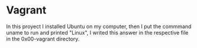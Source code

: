 # Vagrant

<p> In this proyect I installed Ubuntu on my computer, then I put the commmand uname to run and printed "Linux", I writed this answer in the respective file in the 0x00-vagrant directory. </p>
